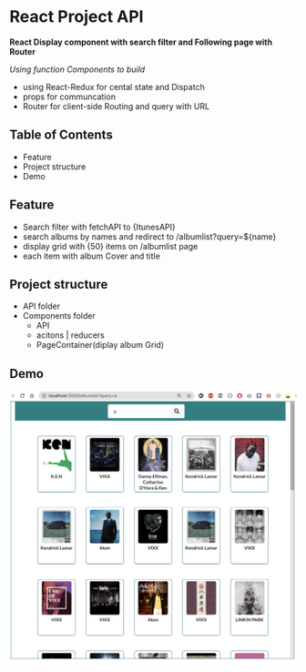 # React Project API

**React Display component with search filter and Following page with Router**

_Using function Components to build_
- using React-Redux for cental state and Dispatch
- props for communcation
- Router for client-side Routing and query with URL 

## Table of Contents

- Feature
- Project structure
- Demo

## Feature

- Search filter with fetchAPI to {ItunesAPI}
- search albums by names and redirect to /albumlist?query=${name}
- display grid with {50} items on /albumlist page
- each item with album Cover and title

## Project structure
- API folder
- Components folder
  - API
  - acitons | reducers
  - PageContainer(diplay album Grid) 
  
 


## Demo

![](1.png?raw=true)

